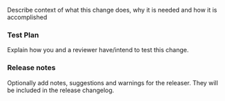 Describe context of what this change does,
why it is needed and how it is accomplished

### Test Plan

Explain how you and a reviewer have/intend to test this change.

### Release notes

Optionally add notes, suggestions and warnings for the releaser.
They will be included in the release changelog.
